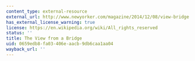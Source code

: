 ```yaml
---
content_type: external-resource
external_url: http://www.newyorker.com/magazine/2014/12/08/view-bridge
has_external_license_warning: true
license: https://en.wikipedia.org/wiki/All_rights_reserved
status: ''
title: The View from a Bridge
uid: 0659edb8-fa03-406e-aacb-9db6caa1aa04
wayback_url: ''
---
```

